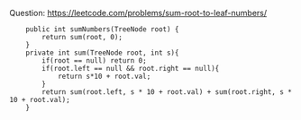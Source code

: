 Question: https://leetcode.com/problems/sum-root-to-leaf-numbers/
```
    public int sumNumbers(TreeNode root) {
        return sum(root, 0);
    }
    private int sum(TreeNode root, int s){
        if(root == null) return 0;
        if(root.left == null && root.right == null){
            return s*10 + root.val;
        }
        return sum(root.left, s * 10 + root.val) + sum(root.right, s * 10 + root.val);
    }
```
